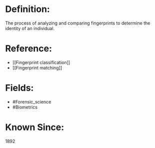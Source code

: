 

# Definition:
The process of analyzing and comparing fingerprints to determine the identity of an individual.

# Reference:
- [[Fingerprint classification]]
- [[Fingerprint matching]]

# Fields: 
- #Forensic_science
- #Biometrics

# Known Since:
1892

